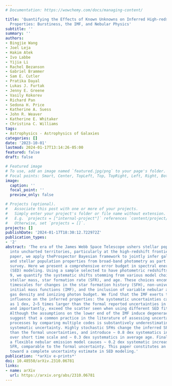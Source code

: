 ```yaml
---
# Documentation: https://wowchemy.com/docs/managing-content/

title: 'Quantifying the Effects of Known Unknowns on Inferred High-redshift Galaxy
  Properties: Burstiness, the IMF, and Nebular Physics'
subtitle: ''
summary: ''
authors:
- Bingjie Wang
- Joel Leja
- Hakim Atek
- Ivo Labbe
- Yijia Li
- Rachel Bezanson
- Gabriel Brammer
- Sam E. Cutler
- Pratika Dayal
- Lukas J. Furtak
- Jenny E. Greene
- Vasily Kokorev
- Richard Pan
- Sedona H. Price
- Katherine A. Suess
- John R. Weaver
- Katherine E. Whitaker
- Christina C. Williams
tags:
- Astrophysics - Astrophysics of Galaxies
categories: []
date: '2023-10-01'
lastmod: 2024-01-17T13:14:26-05:00
featured: false
draft: false

# Featured image
# To use, add an image named `featured.jpg/png` to your page's folder.
# Focal points: Smart, Center, TopLeft, Top, TopRight, Left, Right, BottomLeft, Bottom, BottomRight.
image:
  caption: ''
  focal_point: ''
  preview_only: false

# Projects (optional).
#   Associate this post with one or more of your projects.
#   Simply enter your project's folder or file name without extension.
#   E.g. `projects = ["internal-project"]` references `content/project/deep-learning/index.md`.
#   Otherwise, set `projects = []`.
projects: []
publishDate: '2024-01-17T18:30:12.722972Z'
publication_types:
- '2'
abstract: 'The era of the James Webb Space Telescope ushers stellar population models
  into uncharted territories, particularly at the high-redshift frontier. In a companion
  paper, we apply theProspector Bayesian framework to jointly infer galaxy redshifts
  and stellar population properties from broad-band photometry as part of the UNCOVER
  survey. Here we present a comprehensive error budget in spectral energy distribution
  (SED) modeling. Using a sample selected to have photometric redshifts higher than
  9, we quantify the systematic shifts stemming from various model choices in inferred
  stellar mass, star formation rate (SFR), and age. These choices encompass different
  timescales for changes in the star formation history (SFH), non-universal stellar
  initial mass functions (IMF), and the inclusion of variable nebular abundances,
  gas density and ionizing photon budget. We find that the IMF exerts the strongest
  influence on the inferred properties: the systematic uncertainties can be as much
  as 1 dex, 2–5 times larger than the formal reported uncertainties in mass and SFR;
  and importantly, exceed the scatter seen when using different SED fitting codes.
  Although the assumptions on the lower end of the IMF induce degeneracy, our findings
  suggest that a common practice in the literature of assessing uncertainties in SED-fitting
  processes by comparing multiple codes is substantively underestimating the true
  systematic uncertainty. Highly stochastic SFHs change the inferred SFH by much larger
  than the formal uncertainties, and introduce ∼ 0.8 dex systematics in SFR averaged
  over short time scale and ∼ 0.3 dex systematics in average age. Finally, employing
  a flexible nebular emission model causes ∼ 0.2 dex systematic increase in mass and
  SFR, comparable to the formal uncertainty. This paper constitutes an initial step
  toward a complete uncertainty estimate in SED modeling.'
publication: '*arXiv e-prints*'
doi: 10.48550/arXiv.2310.06781
links:
- name: arXiv
  url: https://arxiv.org/abs/2310.06781
---
```

